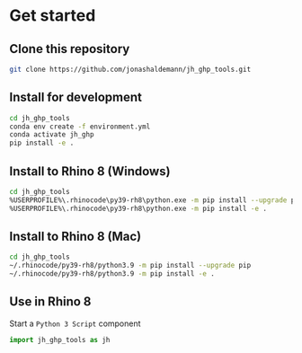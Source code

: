 # Get started

## Clone this repository

```bash
git clone https://github.com/jonashaldemann/jh_ghp_tools.git
```

## Install for development

```bash
cd jh_ghp_tools
conda env create -f environment.yml
conda activate jh_ghp
pip install -e .
```

## Install to Rhino 8 (Windows)

```bash
cd jh_ghp_tools
%USERPROFILE%\.rhinocode\py39-rh8\python.exe -m pip install --upgrade pip
%USERPROFILE%\.rhinocode\py39-rh8\python.exe -m pip install -e .
```

## Install to Rhino 8 (Mac)

```bash
cd jh_ghp_tools
~/.rhinocode/py39-rh8/python3.9 -m pip install --upgrade pip
~/.rhinocode/py39-rh8/python3.9 -m pip install -e .
```

## Use in Rhino 8

Start a `Python 3 Script` component

```python
import jh_ghp_tools as jh
```